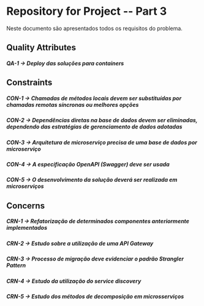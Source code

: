 # Repository for Project -- Part 3 

Neste documento são apresentados todos os requisitos do problema.

## Quality Attributes

##### QA-1 -> Deploy das soluções para *containers*

## Constraints

##### CON-1 -> Chamadas de métodos locais devem ser substituídas por chamadas remotas síncronas ou melhores opções
##### CON-2 -> Dependências diretas na base de dados devem ser eliminadas, dependendo das estratégias de gerenciamento de dados adotadas
##### CON-3 -> Arquitetura de microserviço precisa de uma base de dados por microserviço
##### CON-4 -> A especificação OpenAPI (Swagger) deve ser usada
##### CON-5 -> O desenvolvimento da solução deverá ser realizada em microserviços

## Concerns

##### CRN-1 -> Refatorização de determinados componentes anteriormente implementados
##### CRN-2 -> Estudo sobre a utilização de uma API Gateway
##### CRN-3 -> Processo de migração deve evidenciar o padrão *Strangler Pattern*
##### CRN-4 -> Estudo da utilização do service discovery
##### CRN-5 -> Estudo dos métodos de decomposição em microsserviços

